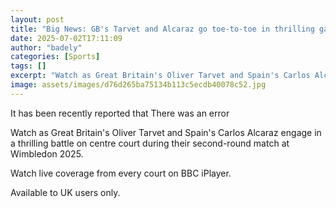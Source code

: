 ```yaml
---
layout: post
title: "Big News: GB's Tarvet and Alcaraz go toe-to-toe in thrilling game"
date: 2025-07-02T17:11:09
author: "badely"
categories: [Sports]
tags: []
excerpt: "Watch as Great Britain's Oliver Tarvet and Spain's Carlos Alcaraz engage in a thrilling battle on centre court during their second-round match at Wimb"
image: assets/images/d76d265ba75134b113c5ecdb40078c52.jpg
---
```


It has been recently reported that There was an error

Watch as Great Britain's Oliver Tarvet and Spain's Carlos Alcaraz engage in a thrilling battle on centre court during their second-round match at Wimbledon 2025.

Watch live coverage from every court on BBC iPlayer.

Available to UK users only.

